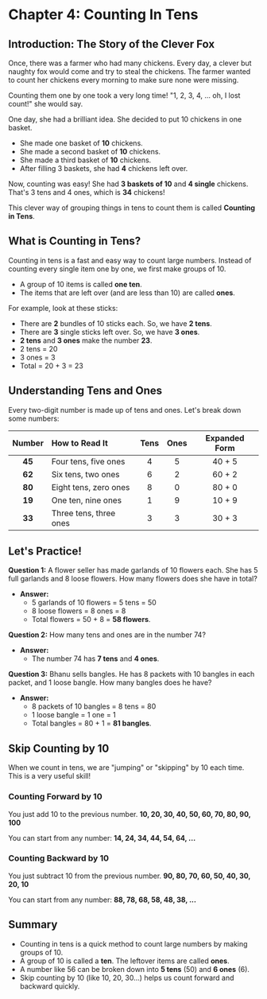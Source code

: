 # Chapter 4: Counting In Tens

## Introduction: The Story of the Clever Fox

Once, there was a farmer who had many chickens. Every day, a clever but naughty fox would come and try to steal the chickens. The farmer wanted to count her chickens every morning to make sure none were missing.

Counting them one by one took a very long time! "1, 2, 3, 4, ... oh, I lost count!" she would say.

One day, she had a brilliant idea. She decided to put 10 chickens in one basket.

*   She made one basket of **10** chickens.
*   She made a second basket of **10** chickens.
*   She made a third basket of **10** chickens.
*   After filling 3 baskets, she had **4** chickens left over.

Now, counting was easy! She had **3 baskets of 10** and **4 single** chickens.
That's 3 tens and 4 ones, which is **34** chickens!

This clever way of grouping things in tens to count them is called **Counting in Tens**.

## What is Counting in Tens?

Counting in tens is a fast and easy way to count large numbers. Instead of counting every single item one by one, we first make groups of 10.

*   A group of 10 items is called **one ten**.
*   The items that are left over (and are less than 10) are called **ones**.

For example, look at these sticks:



*   There are **2** bundles of 10 sticks each. So, we have **2 tens**.
*   There are **3** single sticks left over. So, we have **3 ones**.
*   **2 tens** and **3 ones** make the number **23**.
*   2 tens = 20
*   3 ones = 3
*   Total = 20 + 3 = 23

## Understanding Tens and Ones

Every two-digit number is made up of tens and ones. Let's break down some numbers:

| Number | How to Read It | Tens | Ones | Expanded Form |
| :----: | :---------------- | :--: | :--: | :-----------: |
| **45** | Four tens, five ones | 4 | 5 | 40 + 5 |
| **62** | Six tens, two ones | 6 | 2 | 60 + 2 |
| **80** | Eight tens, zero ones | 8 | 0 | 80 + 0 |
| **19** | One ten, nine ones | 1 | 9 | 10 + 9 |
| **33** | Three tens, three ones | 3 | 3 | 30 + 3 |

## Let's Practice!

**Question 1:** A flower seller has made garlands of 10 flowers each. She has 5 full garlands and 8 loose flowers. How many flowers does she have in total?

*   **Answer:**
    *   5 garlands of 10 flowers = 5 tens = 50
    *   8 loose flowers = 8 ones = 8
    *   Total flowers = 50 + 8 = **58 flowers**.

**Question 2:** How many tens and ones are in the number 74?

*   **Answer:**
    *   The number 74 has **7 tens** and **4 ones**.

**Question 3:** Bhanu sells bangles. He has 8 packets with 10 bangles in each packet, and 1 loose bangle. How many bangles does he have?

*   **Answer:**
    *   8 packets of 10 bangles = 8 tens = 80
    *   1 loose bangle = 1 one = 1
    *   Total bangles = 80 + 1 = **81 bangles**.

## Skip Counting by 10

When we count in tens, we are "jumping" or "skipping" by 10 each time. This is a very useful skill!

### Counting Forward by 10
You just add 10 to the previous number.
**10, 20, 30, 40, 50, 60, 70, 80, 90, 100**

You can start from any number:
**14, 24, 34, 44, 54, 64, ...**

### Counting Backward by 10
You just subtract 10 from the previous number.
**90, 80, 70, 60, 50, 40, 30, 20, 10**

You can start from any number:
**88, 78, 68, 58, 48, 38, ...**

## Summary

*   Counting in tens is a quick method to count large numbers by making groups of 10.
*   A group of 10 is called a **ten**. The leftover items are called **ones**.
*   A number like 56 can be broken down into **5 tens** (50) and **6 ones** (6).
*   Skip counting by 10 (like 10, 20, 30...) helps us count forward and backward quickly.